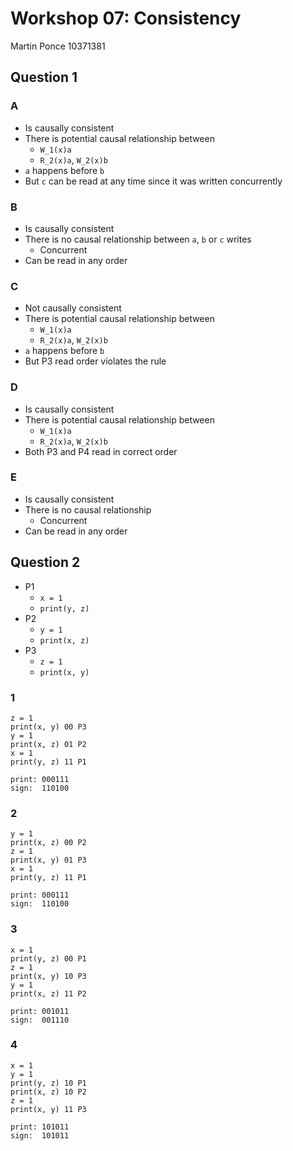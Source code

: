 # Workshop 07: Consistency

Martin Ponce 10371381

## Question 1

### A

- Is causally consistent
- There is potential causal relationship between
  - `W_1(x)a`
  - `R_2(x)a`, `W_2(x)b`
- `a` happens before `b`
- But `c` can be read at any time since it was written concurrently

### B

- Is causally consistent
- There is no causal relationship between `a`, `b` or `c` writes
  - Concurrent
- Can be read in any order

### C

- Not causally consistent
- There is potential causal relationship between
  - `W_1(x)a`
  - `R_2(x)a`, `W_2(x)b`
- `a` happens before `b`
- But P3 read order violates the rule

### D

- Is causally consistent
- There is potential causal relationship between
  - `W_1(x)a`
  - `R_2(x)a`, `W_2(x)b`
- Both P3 and P4 read in correct order

### E

- Is causally consistent
- There is no causal relationship
  - Concurrent
- Can be read in any order

## Question 2

- P1
  - `x = 1`
  - `print(y, z)`
- P2
  - `y = 1`
  - `print(x, z)`
- P3
  - `z = 1`
  - `print(x, y)`

### 1

```
z = 1
print(x, y) 00 P3
y = 1
print(x, z) 01 P2
x = 1
print(y, z) 11 P1

print: 000111
sign:  110100
```

### 2

```
y = 1
print(x, z) 00 P2
z = 1
print(x, y) 01 P3
x = 1
print(y, z) 11 P1

print: 000111
sign:  110100
```

### 3

```
x = 1
print(y, z) 00 P1
z = 1
print(x, y) 10 P3
y = 1
print(x, z) 11 P2

print: 001011
sign:  001110
```

### 4

```
x = 1
y = 1
print(y, z) 10 P1
print(x, z) 10 P2
z = 1
print(x, y) 11 P3

print: 101011
sign:  101011
```